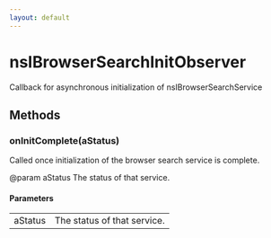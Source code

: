 ```yaml
---
layout: default
---
```


# nsIBrowserSearchInitObserver #
  
Callback for asynchronous initialization of nsIBrowserSearchService  
  

## Methods ##

### onInitComplete(aStatus) ###
  
Called once initialization of the browser search service is complete.  
  
@param aStatus The status of that service.  
  

#### Parameters ####

<table>

<tr>
<td>aStatus</td>
<td>The status of that service.  
</td>
</tr>

</table>
